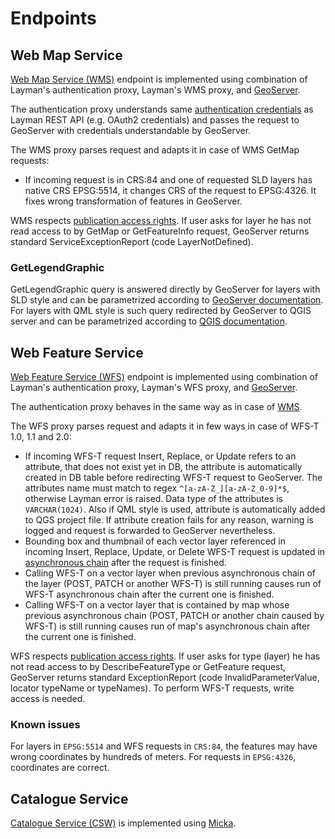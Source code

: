 # Endpoints

## Web Map Service
[Web Map Service (WMS)](https://www.opengeospatial.org/standards/wms) endpoint is implemented using combination of Layman's authentication proxy, Layman's WMS proxy, and [GeoServer](https://docs.geoserver.org/2.21.x/en/user/services/wms/reference.html).

The authentication proxy understands same [authentication credentials](security.md#authentication) as Layman REST API (e.g. OAuth2 credentials) and passes the request to GeoServer with credentials understandable by GeoServer.

The WMS proxy parses request and adapts it in case of WMS GetMap requests:
- If incoming request is in CRS:84 and  one of requested SLD layers has native CRS EPSG:5514, it changes CRS of the request to EPSG:4326. It fixes wrong transformation of features in GeoServer.

WMS respects [publication access rights](security.md#publication-access-rights). If user asks for layer he has not read access to by GetMap or GetFeatureInfo request, GeoServer returns standard ServiceExceptionReport (code LayerNotDefined).

### GetLegendGraphic
GetLegendGraphic query is answered directly by GeoServer for layers with SLD style and can be parametrized according to [GeoServer documentation](https://docs.geoserver.org/latest/en/user/services/wms/get_legend_graphic/index.html). For layers with QML style is such query redirected by GeoServer to QGIS server and can be parametrized according to [QGIS documentation](https://docs.qgis.org/3.16/en/docs/server_manual/services.html?highlight=getlegendgraphic#getlegendgraphics). 

## Web Feature Service
[Web Feature Service (WFS)](https://www.opengeospatial.org/standards/wfs) endpoint is implemented using combination of Layman's authentication proxy, Layman's WFS proxy, and [GeoServer](https://docs.geoserver.org/2.21.x/en/user/services/wfs/reference.html).

The authentication proxy behaves in the same way as in case of [WMS](#web-map-service).

The WFS proxy parses request and adapts it in few ways in case of WFS-T 1.0, 1.1 and 2.0:
- If incoming WFS-T request Insert, Replace, or Update refers to an attribute, that does not exist yet in DB, the attribute is automatically created in DB table before redirecting WFS-T request to GeoServer. The attributes name must match to regex `^[a-zA-Z_][a-zA-Z_0-9]*$`, otherwise Layman error is raised. Data type of the attributes is `VARCHAR(1024)`. Also if QML style is used, attribute is automatically added to QGS project file. If attribute creation fails for any reason, warning is logged and request is forwarded to GeoServer nevertheless.
- Bounding box and thumbnail of each vector layer referenced in incoming Insert, Replace, Update, or Delete WFS-T request is updated in [asynchronous chain](async-tasks.md) after the request is finished.
- Calling WFS-T on a vector layer when previous asynchronous chain of the layer (POST, PATCH or another WFS-T) is still running causes run of WFS-T asynchronous chain after the current one is finished.
- Calling WFS-T on a vector layer that is contained by map whose previous asynchronous chain (POST, PATCH or another chain caused by WFS-T) is still running causes run of map's asynchronous chain after the current one is finished.

WFS respects [publication access rights](security.md#publication-access-rights). If user asks for type (layer) he has not read access to by DescribeFeatureType or GetFeature request, GeoServer returns standard ExceptionReport (code InvalidParameterValue, locator typeName or typeNames). To perform WFS-T requests, write access is needed.

### Known issues
For layers in `EPSG:5514` and WFS requests in `CRS:84`, the features may have wrong coordinates by hundreds of meters. For requests in `EPSG:4326`, coordinates are correct.

## Catalogue Service
[Catalogue Service (CSW)](https://www.opengeospatial.org/standards/cat) is implemented using [Micka](https://github.com/hsrs-cz/Micka).
